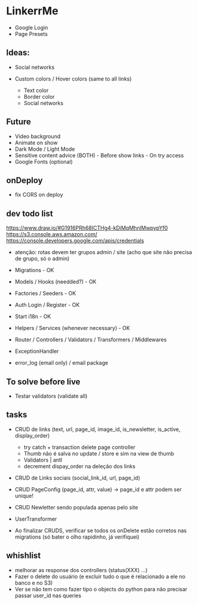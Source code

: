 # LinkerrMe

-   Google Login
-   Page Presets

## Ideas:

-   Social networks

*   Custom colors / Hover colors (same to all links)

    -   Text color
    -   Border color
    -   Social networks

## Future

-   Video background
-   Animate on show
-   Dark Mode / Light Mode
-   Sensitive content advice (BOTH) - Before show links - On try access
-   Google Fonts (optional)

## onDeploy

-   fix CORS on deploy

## dev todo list

https://www.draw.io/#G1916PRh68ICTHg4-kDiMqMhnlMwpypYf0
https://s3.console.aws.amazon.com/
https://console.developers.google.com/apis/credentials

-   atenção: rotas devem ter grupos admin / site (acho que site não precisa de grupo, só o admin)

-   Migrations - OK
-   Models / Hooks (needded?) - OK
-   Factories / Seeders - OK
-   Auth Login / Register - OK
-   Start i18n - OK
-   Helpers / Services (whenever necessary) - OK

-   Router / Controllers / Validators / Transformers / Middlewares
-   ExceptionHandler
-   error_log (email only) / email package

## To solve before live

-   Testar validators (validate all)

## tasks

-   CRUD de links (text, url, page_id, image_id, is_newsletter, is_active, display_order)

    -   try catch + transaction delete page controller
    -   Thumb não é salva no update / store e sim na view de thumb
    -   Validators | antl
    -   decrement dispay_order na deleção dos links

-   CRUD de Links sociais (social_link_id, url, page_id)
-   CRUD PageConfig (page_id, attr, value) -> page_id e attr podem ser unique!
-   CRUD Newletter sendo populada apenas pelo site

-   UserTransformer
-   Ao finalizar CRUDS, verificar se todos os onDelete estão corretos nas migrations (só bater o olho rapidinho, já verifiquei)

## whishlist

-   melhorar as response dos controllers (status(XXX) ...)
-   Fazer o delete do usuário (e excluir tudo o que é relacionado a ele no banco e no S3)
-   Ver se não tem como fazer tipo o objects do python para não precisar passar user_id nas queries
